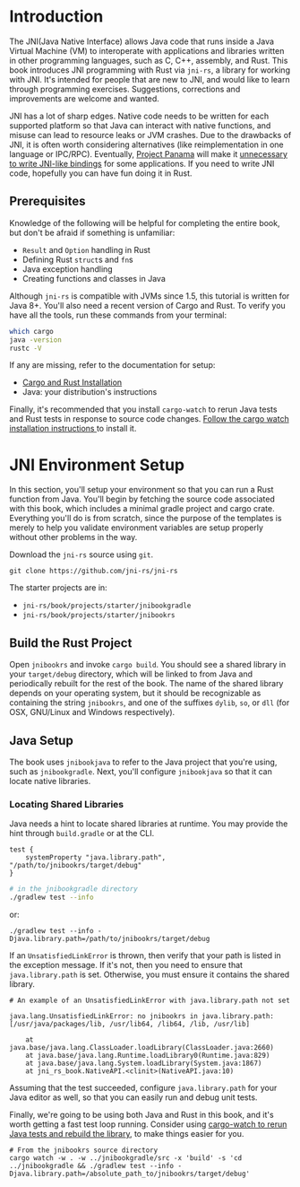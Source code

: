 # Introduction

The JNI(Java Native Interface) allows Java code that runs inside a Java Virtual
Machine (VM) to interoperate with applications and libraries written in other
programming languages, such as C, C++, assembly, and Rust. This book introduces
JNI programming with Rust via `jni-rs`, a library for working with JNI. It's
intended for people that are new to JNI, and would like to learn through
programming exercises. Suggestions, corrections and improvements are welcome and
wanted.

JNI has a lot of sharp edges. Native code needs to be written for each supported
platform so that Java can interact with native functions, and misuse can
lead to resource leaks or JVM crashes. Due to the drawbacks of JNI, it is often
worth considering alternatives (like reimplementation in one language or
IPC/RPC). Eventually, [Project
Panama](https://openjdk.java.net/projects/panama/) will make it [unnecessary to
write JNI-like
bindings](https://github.com/openjdk/panama-foreign/blob/foreign-jextract/doc/panama_jextract.md)
for some applications. If you need to write JNI code, hopefully you can have fun
doing it in Rust.

## Prerequisites
Knowledge of the following will be helpful for completing the entire book, but
don't be afraid if something is unfamiliar:

- `Result` and `Option` handling in Rust
- Defining Rust `struct`s and `fn`s
- Java exception handling
- Creating functions and classes in Java

Although `jni-rs` is compatible with JVMs since 1.5, this tutorial is written
for Java 8+. You'll also need a recent version of Cargo and Rust. To verify you
have all the tools, run these commands from your terminal:

```bash
which cargo
java -version
rustc -V
```

If any are missing, refer to the documentation for setup:

* [Cargo and Rust Installation](https://rustup.rs/)
* Java: your distribution's instructions

Finally, it's recommended that you install `cargo-watch` to rerun Java tests and
Rust tests in response to source code changes. [Follow the cargo watch
installation instructions ](https://github.com/passcod/cargo-watch) to install
it.

# JNI Environment Setup
In this section, you'll setup your environment so that you can run a Rust
function from Java. You'll begin by fetching the source code associated with
this book, which includes a minimal gradle project and cargo crate. Everything
you'll do is from scratch, since the purpose of the templates is merely to help
you validate environment variables are setup properly without other problems in
the way.


Download the `jni-rs` source using `git`.

```
git clone https://github.com/jni-rs/jni-rs
```

The starter projects are in: 

* `jni-rs/book/projects/starter/jnibookgradle`
* `jni-rs/book/projects/starter/jnibookrs`

## Build the Rust Project
Open `jnibookrs` and invoke `cargo build`. You should see a shared library in
your `target/debug` directory, which will be linked to from Java and
periodically rebuilt for the rest of the book. The name of the shared library
depends on your operating system, but it should be recognizable as containing
the string `jnibookrs`, and one of the suffixes `dylib`, `so`, or `dll` (for
OSX, GNU/Linux and Windows respectively).
## Java Setup
The book uses `jnibookjava` to refer to the Java project that you're using, such
as `jnibookgradle`. Next, you'll configure `jnibookjava` so that it can locate
native libraries.

### Locating Shared Libraries
Java needs a hint to locate shared libraries at runtime. You may provide the
hint through `build.gradle` or at the CLI.

```
test {
    systemProperty "java.library.path", "/path/to/jnibookrs/target/debug"
}
```

```bash
# in the jnibookgradle directory
./gradlew test --info
```

or:

```
./gradlew test --info -Djava.library.path=/path/to/jnibookrs/target/debug
```

If an `UnsatisfiedLinkError` is thrown, then verify that your path is listed in
the exception message. If it's not, then you need to ensure that
`java.library.path` is set. Otherwise, you must ensure it contains the shared
library.

```
# An example of an UnsatisfiedLinkError with java.library.path not set

java.lang.UnsatisfiedLinkError: no jnibookrs in java.library.path: [/usr/java/packages/lib, /usr/lib64, /lib64, /lib, /usr/lib]

    at java.base/java.lang.ClassLoader.loadLibrary(ClassLoader.java:2660)
    at java.base/java.lang.Runtime.loadLibrary0(Runtime.java:829)
    at java.base/java.lang.System.loadLibrary(System.java:1867)
    at jni_rs_book.NativeAPI.<clinit>(NativeAPI.java:10)
```

Assuming that the test succeeded, configure `java.library.path` for your Java
editor as well, so that you can easily run and debug unit tests.


Finally, we're going to be using both Java and Rust in this book, and it's worth
getting a fast test loop running. Consider using [cargo-watch to rerun Java
tests and rebuild the library](https://github.com/passcod/cargo-watch), to make
things easier for you.

```
# From the jnibookrs source directory
cargo watch -w . -w ../jnibookgradle/src -x 'build' -s 'cd ../jnibookgradle && ./gradlew test --info -Djava.library.path=/absolute_path_to/jnibookrs/target/debug'
```
